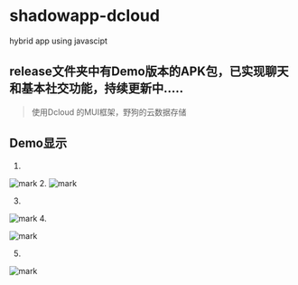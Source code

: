 # shadowapp-dcloud
hybrid app using javascipt
## release文件夹中有Demo版本的APK包，已实现聊天和基本社交功能，持续更新中.....
>使用Dcloud 的MUI框架，野狗的云数据存储

## Demo显示

1.
![mark](http://ogzrgstml.bkt.clouddn.com/blog/20170302/203958628.png)
2.
![mark](http://ogzrgstml.bkt.clouddn.com/blog/20170302/204019139.png)

3.
![mark](http://ogzrgstml.bkt.clouddn.com/blog/20170302/204023300.png)
4.

![mark](http://ogzrgstml.bkt.clouddn.com/blog/20170302/204027308.png)

5.

![mark](http://ogzrgstml.bkt.clouddn.com/blog/20170302/204030074.png)


